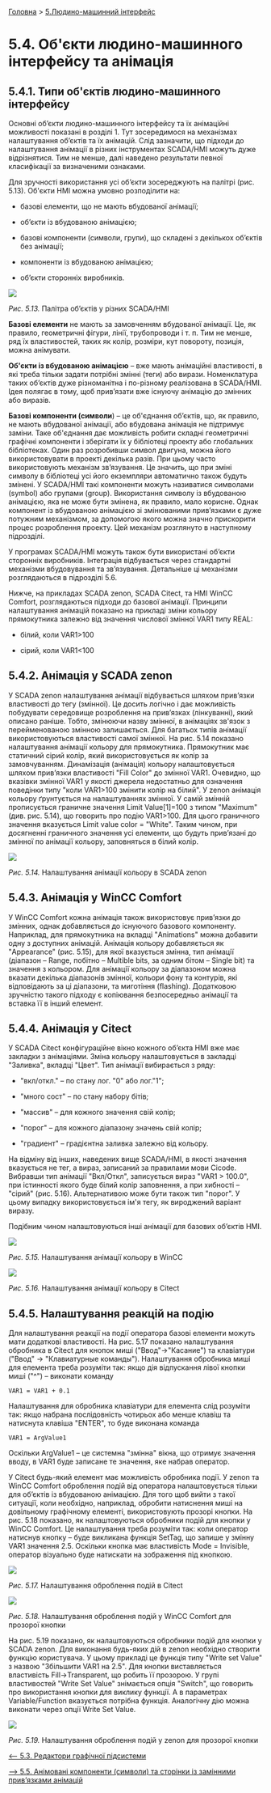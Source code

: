 [Головна](README.md) > [5.Людино-машинний інтерфейс](5.md)

# 5.4. Об'єкти людино-машинного інтерфейсу та анімація

## 5.4.1. Типи об'єктів людино-машинного інтерфейсу

Основні об’єкти людино-машинного інтерфейсу та їх анімаційні можливості показані в розділі 1. Тут зосередимося на механізмах налаштування об’єктів та їх анімацій. Слід зазначити, що підходи до налаштування анімації в різних інструментах SCADA/HMI можуть дуже відрізнятися. Тим не менше, далі наведено результати певної класифікації за визначеними ознаками. 

Для зручності використання усі об’єкти зосереджують на палітрі (рис. 5.13). Об'єкти HMI можна умовно розподілити на:

- базові елементи, що не мають вбудованої анімації;

- об’єкти із вбудованою анімацією;

- базові компоненти (символи, групи), що складені з декількох об’єктів без анімації;

- компоненти із вбудованою анімацією;

- об’єкти сторонніх виробників.  

![](media5/5_13.png)                               

*Рис. 5.13.* Палітра об’єктів у різних SCADA/HMI

**Базові елементи** не мають за замовченням вбудованої анімації. Це, як правило, геометричні фігури, лінії, трубопроводи і т. п. Тим не менше, ряд їх властивостей, таких як колір, розміри, кут повороту, позиція, можна анімувати. 

**Об'єкти із вбудованою анімацією** – вже мають анімаційні властивості, в які треба тільки задати потрібні змінні (теги) або вирази. Номенклатура таких об’єктів дуже різноманітна і по-різному реалізована в SCADA/HMI. Ідея полягає в тому, щоб прив’язати вже існуючу анімацію до змінних або виразів. 

**Базові компоненти (символи**) – це об'єднання об’єктів, що, як правило, не мають вбудованої анімації, або вбудована анімація не підтримує заміни. Таке об'єднання дає можливість робити складні геометричні графічні компоненти і зберігати їх у бібліотеці проекту або глобальних бібліотеках. Один раз розробивши символ двигуна, можна його використовувати в проекті декілька разів. При цьому часто використовують механізм зв’язування. Це значить, що при зміні символу в бібліотеці усі його екземпляри автоматично також будуть змінені. У SCADA/HMI такі компоненти можуть називатися символами (symbol) або групами (group). Використання символу із вбудованою анімацією, яка не може бути змінена, як правило, мало корисне. Однак компонент із вбудованою анімацією зі змінюваними прив’язками є дуже потужним механізмом, за допомогою якого можна значно прискорити процес розроблення проекту. Цей механізм розглянуто в наступному підрозділі.    

У програмах SCADA/HMI можуть також бути використані об’єкти сторонніх виробників. Інтеграція відбувається через стандартні механізми вбудовування та зв’язування. Детальніше ці механізми розглядаються в підрозділі 5.6.

Нижче, на прикладах SCADA zenon, SCADA Citect, та HMI WinCC Comfort, розглядаються підходи до базової анімації. Принципи налаштування анімацій показано на прикладі зміни кольору прямокутника залежно від значення числової змінної VAR1 типу REAL: 

- білий, коли VAR1>100

- сірий, коли VAR1<100 

## 5.4.2. Анімація у SCADA zenon 

У SCADA zenon налаштування анімації відбувається шляхом прив’язки властивості до тегу (змінної). Це досить логічно і дає можливість побудувати середовище розроблення на прив’язках (лінкуванні), який описано раніше. Тобто, змінюючи назву змінної, в анімаціях зв'язок з перейменованою змінною залишається. Для багатьох типів анімації використовуються властивості самої змінної. На рис. 5.14 показано налаштування анімації кольору для прямокутника. Прямокутник має статичний сірий колір, який використовується як колір за замовчуванням. Динамізація (анімація) кольору налаштовується шляхом прив’язки властивості "Fill Color" до змінної VAR1. Очевидно, що вказівки змінної VAR1 у якості джерела недостатньо для означення поведінки типу "коли VAR1>100 змінити колір на білий". У zenon анімація кольору ґрунтується на налаштуваннях змінної. У самій змінній прописується граничне значення Limit Value[1]=100 з типом "Maximum" (див. рис. 5.14), що говорить про подію VAR1>100. Для цього граничного значення вказується Limit value color = "White". Таким чином, при досягненні граничного значення усі елементи, що будуть прив’язані до змінної по анімації кольору, заповняться в білий колір.

<a href="media5/5_14.png" target="_blank"><img src="media5/5_14.png"/></a> 

*Рис. 5.14.* Налаштування анімації кольору в SCADA zenon  

## 5.4.3. Анімація у WinCC Comfort 

У WinCC Comfort кожна анімація також використовує прив’язки до змінних, однак добавляється до існуючого базового компоненту. Наприклад, для прямокутника на вкладці "Animations" можна добавити одну з доступних анімацій. Анімація кольору добавляється як "Appearance" (рис. 5.15), для якої вказується змінна, тип анімації (діапазон – Range, побітно – Multible bits, за одним бітом – Single bit) та значення з кольором. Для анімації кольору за діапазоном можна вказати декілька діапазонів змінної, кольори фону та контурів, які відповідають за ці діапазони, та миготіння (flashing). Додатковою зручністю такого підходу є копіювання безпосередньо анімації та вставка її в інший елемент.

## 5.4.4. Анімація у Citect

У SCADA Citect конфігураційне вікно кожного об’єкта HMI вже має закладки з анімаціями. Зміна кольору налаштовується в закладці "Заливка", вкладці "Цвет". Тип анімації вибирається з ряду:

- "вкл/откл." – по стану лог. "0" або лог."1";

- "много сост" – по стану набору бітів;

- "массив" – для кожного значення свій колір;

- "порог" – для кожного діапазону значень свій колір;

- "градиент" – градієнтна заливка залежно від кольору.

На відміну від інших, наведених вище SCADA/HMI, в якості значення вказується не тег, а вираз, записаний за правилами мови Cicode. Вибравши тип анімації "Вкл/Откл", записується вираз "VAR1 > 100.0", при істинності якого буде білий колір заповнення, а при хибності – "сірий" (рис. 5.16). Альтернативою може бути також тип "порог". У цьому випадку використовується ім'я тегу, як вироджений варіант виразу.     

Подібним чином налаштовуються інші анімації для базових об’єктів HMI.

<a href="media5/5_15.png" target="_blank"><img src="media5/5_15.png"/></a> 

*Рис. 5.15.* Налаштування анімації кольору в WinCC

![](media5/5_16.png) 

*Рис. 5.16.* Налаштування анімації кольору в Citect

## 5.4.5. Налаштування реакцій на подію

Для налаштування реакції на події оператора базові елементи можуть мати додаткові властивості. На рис. 5.17 показано налаштування обробника в Citect для кнопок миші ("Ввод"->"Касание") та клавіатури ("Ввод" -> "Клавиатурные команды"). Налаштування обробника миші для елемента треба розуміти так: якщо дія відпускання лівої кнопки миші ("^") – виконати команду 

```
VAR1 = VAR1 + 0.1
```

Налаштування для обробника клавіатури для елемента слід розуміти так: якщо набрана послідовність чотирьох або менше клавіш та натиснута клавіша "ENTER", то буде виконана команда 

```
VAR1 = ArgValue1
```

Оскільки ArgValue1 – це системна "змінна" вікна, що отримує значення вводу, в VAR1 буде записане те значення, яке набрав оператор. 

У Citect будь-який елемент має можливість обробника події. У zenon та WinCC Comfort оброблення подій від оператора налаштовується тільки для об’єктів із вбудованою анімацією. Для того щоб вийти з такої ситуації, коли необхідно, наприклад, обробити натиснення миші на довільному графічному елементі, використовують прозорі кнопки. На рис. 5.18 показано, як налаштовуються обробники подій для кнопки у WinCC Comfort. Це налаштування треба розуміти так: коли оператор натиснув кнопку – буде викликана функція SetTag, що запише у змінну VAR1 значення 2.5. Оскільки кнопка має властивість Mode = Invisible, оператор візуально буде натискати на зображення під кнопкою. 

![](media5/5_17.png)  

*Рис. 5.17.* Налаштування оброблення подій в Citect

<a href="media5/5_18.png" target="_blank"><img src="media5/5_18.png"/></a> 

*Рис. 5.18.* Налаштування оброблення подій у WinCC Comfort для прозорої кнопки 

На рис. 5.19 показано, як налаштовуються обробники подій для кнопки у SCADA zenon. Для виконання будь-яких дій в zenon необхідно створити функцію користувача. У цьому прикладі це функція типу "Write set Value" з назвою "Збільшити VAR1 на 2.5". Для кнопки виставляється властивість Fill->Transparent, що робить її прозорою. У групі властивостей "Write Set Value" знімається опція "Switch", що говорить про використання кнопки для виклику функції. А в параметрах Variable/Function вказується потрібна функція. Аналогічну дію можна виконати через опції Write Set Value.

<a href="media5/5_19.png" target="_blank"><img src="media5/5_19.png"/></a> 

*Рис. 5.19.* Налаштування оброблення подій у zenon для прозорої кнопки

[<-- 5.3. Редактори графічної підсистеми](5_3.md)

[--> 5.5. Анімовані компоненти (символи) та сторінки із замінними прив’язками анімацій](5_5.md)